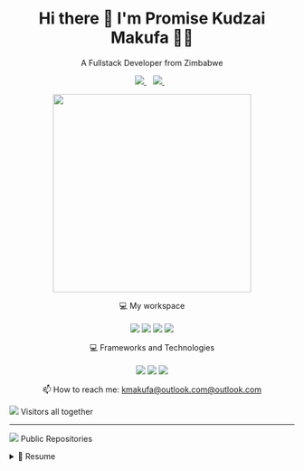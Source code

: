 

<h1 align='center'>
  Hi there 👋 I'm Promise Kudzai Makufa 👨‍💻
</h1>

<p align='center'>
  A Fullstack Developer from Zimbabwe
</p>



<p align='center'>
  
  <a href="din.com/in/promise-kudzai-makufa-293243144//">
    <img src="https://img.shields.io/badge/linkedin-%230077B5.svg?&style=for-the-badge&logo=linkedin&logoColor=white" />
  </a>&nbsp;&nbsp;
  <a href="https://www.instagram.com/promiwax/">
    <img src="https://img.shields.io/badge/instagram-%23E4405F.svg?&style=for-the-badge&logo=instagram&logoColor=white" />        
  </a>&nbsp;&nbsp;
  
</p>
<p>
 <!--START_SECTION:waka-->
 <!--END_SECTION:waka-->
 </p>
<p align='center'>
  <a href="#"><img src="https://github-readme-stats.vercel.app/api?username=KudzaiMakufa&show_icons=true&count_private=true&theme=dark" width="350"></a>
</p>

<p align='center'>
  💻 My workspace<br/><br/>
  <img src="https://img.shields.io/badge/windows-%230078D6.svg?&style=for-the-badge&logo=windows&logoColor=white" />
  <img src="https://img.shields.io/badge/intel-core%20i5%2010th-%230071C5.svg?&style=for-the-badge&logo=intel&logoColor=white" />
  <img src="https://img.shields.io/badge/RAM-32GB-%230071C5.svg?&style=for-the-badge&logoColor=white" />
  <img src="https://img.shields.io/badge/nvidia-gtx%201650-%2376B900.svg?&style=for-the-badge&logo=nvidia&logoColor=white" />
</p>

<p align="center">
    💻 Frameworks and Technologies<br/><br/>
    <img src="https://img.shields.io/badge/Django-092E20?&style=for-the-badge&logo=django&logoColor=white" />
    <img src="https://img.shields.io/badge/Azure-0078D4?&style=for-the-badge&logo=Microsoftazure&logoColor=white" />
    <img src="https://img.shields.io/badge/Flutter-02569B?&style=for-the-badge&logo=flutter&logoColor=white" />
   

</p>



<p align='center'>
  📫 How to reach me: <a href='mailto:kmakufa@outlook.com'>kmakufa@outlook.com@outlook.com</a>
</p>
<p align='center'>
   
  <a href="#"><img src="https://badges.pufler.dev/visits/KudzaiMakufa/facepay"></a> Visitors all together <br><hr>
  <a href="#"><img src="https://badges.pufler.dev/repos/KudzaiMakufa"></a> Public Repositories
 
</p>

<details>
  <summary>📃 Resume</summary>


## Education

- 📖 **Btech Honours in Electronic Commerce  **\
📆 2016 - 2020\
📍 **Harare Institute of Technology** - Harare Zimbabwe, Zimbabwe

## Experience

<img align="right" src="https://img.shields.io/badge/Django-092E20?logo=django&logoColor=white" />

- 👨‍💻 **Software Developer**\
📆 2021 - present\
📍 **CIMAS** - CiMAS
  
<img align="right" src="https://img.shields.io/badge/Xamarin%20Forms-3498DB?logo=xamarin&logoColor=white" />

- 👨‍💻 **Fullstack Developer**\
📆 2018 - \
📍 **Freelance** - Pksystems

<img align="right" src="https://img.shields.io/badge/Slack-4A154B?logo=slack&logoColor=white" />
<img align="right" src="https://img.shields.io/badge/Azure-0089D6?logo=microsoft-azure&logoColor=white" />
<img align="right" src="https://img.shields.io/badge/SQL%20Server-CC2927?logo=microsoft-sql-server&logoColor=white" />
<img align="right" src="https://img.shields.io/badge/Github-181717?logo=github&logoColor=white" />
<img align="right" src="https://img.shields.io/badge/C Sharp-239120?logo=c-sharp&logoColor=white" />
<img align="right" src="https://img.shields.io/badge/UWP-0089D6?logo=microsoft&logoColor=white" />
<img align="right" src="https://img.shields.io/badge/Xamarin%20Forms-3498DB?logo=xamarin&logoColor=white" />

- 👨‍💻 **Software Developer **\
📆 2018 - 2019\
📍 **23rd Century Systems** - Harare ,Zimbabwe

<img align="right" src="https://img.shields.io/badge/SQL%20Server-CC2927?logo=microsoft-sql-server&logoColor=white" />
<img align="right" src="https://img.shields.io/badge/C Sharp-239120?logo=c-sharp&logoColor=white" />
<img align="right" src="https://img.shields.io/badge/html5-E34F26?logo=html5&logoColor=white" />
<img align="right" src="https://img.shields.io/badge/css3-1572B6?logo=css3&logoColor=white" />
<img align="right" src="https://img.shields.io/badge/bootstrap-563D7C?logo=bootstrap&logoColor=white" />



<!--## Skills



</details>



